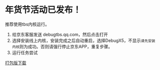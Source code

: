 # 年货节活动已发布！

推荐使用tbs内核运行。

1. 给京东客服发送 debugtbs.qq.com，然后点击打开
2. 选择安装线上内核，安装完成之后自动重启，选择DebugX5，不显示`请先安装内核`则为成功。否则请强行停止京东APP，重复步骤。
3. 运行任务尝试

[打包版下载](https://github.com/MonsterNone/tmall-miao/releases)
